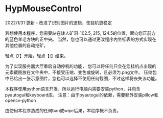 # HypMouseControl

2022/1/31
更新 - 改进了识别图片的逻辑，使挂机更稳定

若想使用本程序，您需要站在矮人矿洞-102.5, 215, 124.5的位置，面向您正前方的蓝色羊毛方块的正中央。
当然，您也可以通过更改程序内坐标表的方式实现在其他位置的自动挖矿。

轻点【f】开始，轻点【t】结束。

为了实现服务器大厅重启自动停机的功能，
您可以将任何只会在您挂机点出现的元素截图放在文件夹中，不接受压缩、变色或旋转，且必须为.png文件。
压缩包中已给出一张示意图片，您也可以选择不使用任何截图，不过这样将丧失该功能。

本程序使用python语言开发，所以运行电脑内需要安装python，并包含pyautogui和keyboard库。
注意：由于pyautogui的依赖，需要额外安装pillow和opencv-python

由使用本程序造成的任何ban或wipe后果，本程序概不负责。
